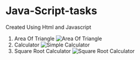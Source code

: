 # Java-Script-tasks
 Created Using Html and Javascript
1) Area Of Triangle
   ![Area Of Triangle](https://github.com/Het2804/Java-Script-tasks/assets/142522726/4f85c9ef-cb3e-42d9-b4d4-41a6453c425a)
2) Calculator
   ![Simple Calculator](https://github.com/Het2804/Java-Script-tasks/assets/142522726/bad2ae02-d88a-4d6f-b1bf-f01738db0378)
3) Square Root Calculator
    ![Square Root Calculator](https://github.com/Het2804/Java-Script-tasks/assets/142522726/83034a33-3c32-458e-9f25-f7e3ed71a5ae)

